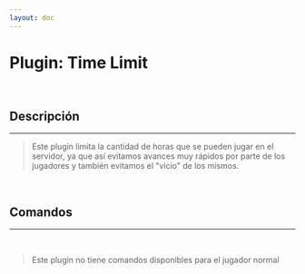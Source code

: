 ```yaml
---
layout: doc
---
```


# Plugin: Time Limit

<br/>

## Descripción
---

> Este plugin limita la cantidad de horas que se pueden jugar en el servidor, ya que así evitamos avances muy rápidos por parte de los jugadores y también evitamos el "vicio" de los mismos.

<br/>

## Comandos
---

<br/>

> Este plugin no tiene comandos disponibles para el jugador normal
